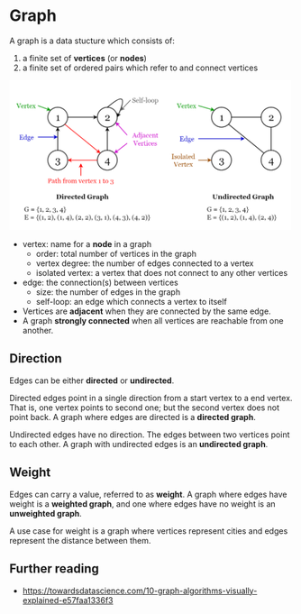 Graph
=====

A graph is a data stucture which consists of:

1. a finite set of **vertices** (or **nodes**)
2. a finite set of ordered pairs which refer to and connect vertices

<img src="https://github.com/friendofdog/se-docs/raw/master/img/graph.png" width=500>

- vertex: name for a **node** in a graph
    - order: total number of vertices in the graph
    - vertex degree: the number of edges connected to a vertex
    - isolated vertex: a vertex that does not connect to any other vertices
- edge: the connection(s) between vertices
    - size: the number of edges in the graph
    - self-loop: an edge which connects a vertex to itself
- Vertices are **adjacent** when they are connected by the same edge.
- A graph **strongly connected** when all vertices are reachable from one another.

Direction
---------

Edges can be either **directed** or **undirected**.

Directed edges point in a single direction from a start vertex to a end vertex. That is, one vertex points to second one; but the second vertex does not point back. A graph where edges are directed is a **directed graph**.

Undirected edges have no direction. The edges between two vertices point to each other. A graph with undirected edges is an **undirected graph**.

Weight
------

Edges can carry a value, referred to as **weight**. A graph where edges have weight is a **weighted graph**, and one where edges have no weight is an **unweighted graph**.

A use case for weight is a graph where vertices represent cities and edges represent the distance between them.

Further reading
---------------

- https://towardsdatascience.com/10-graph-algorithms-visually-explained-e57faa1336f3
